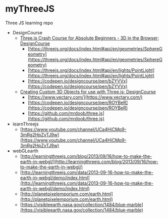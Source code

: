 # myThreeJS
Three JS learning repo

- DesignCourse
  * [Three.js Crash Course for Absolute Beginners - 3D in the Browser; DesignCourse](https://www.youtube.com/watch?v=6oFvqLfRnsU)
    - [https://threejs.org/docs/index.html#api/en/geometries/SphereGeometry](https://threejs.org/docs/index.html#api/en/geometries/SphereGeometry)
    - [https://threejs.org/docs/index.html#api/en/lights/PointLight](https://threejs.org/docs/index.html#api/en/lights/PointLight)
    - [https://codepen.io/designcourse/pen/bZYVVx](https://codepen.io/designcourse/pen/bZYVVx)
  * [Creating Custom 3D Objects for use with Three.js; DesignCourse](https://www.youtube.com/watch?v=-gipbcWCifc)
    - [https://www.vectary.com/](https://www.vectary.com/)
    - [https://codepen.io/designcourse/pen/ROYBeR](https://codepen.io/designcourse/pen/ROYBeR)
    - [https://github.com/mrdoob/three.js](https://github.com/mrdoob/three.js)
- learnThreejs
  * [https://www.youtube.com/channel/UCa4HiCMp9-3mRg2HpZvTJ9w](https://www.youtube.com/channel/UCa4HiCMp9-3mRg2HpZvTJ9w)
- webGLearth
  * [http://learningthreejs.com/blog/2013/09/16/how-to-make-the-earth-in-webgl/](http://learningthreejs.com/blog/2013/09/16/how-to-make-the-earth-in-webgl/)
   - [http://learningthreejs.com/data/2013-09-16-how-to-make-the-earth-in-webgl/demo/index.html](http://learningthreejs.com/data/2013-09-16-how-to-make-the-earth-in-webgl/demo/index.html)
   - [http://planetpixelemporium.com/earth.html](http://planetpixelemporium.com/earth.html)
   - [https://visibleearth.nasa.gov/collection/1484/blue-marble](https://visibleearth.nasa.gov/collection/1484/blue-marble)

